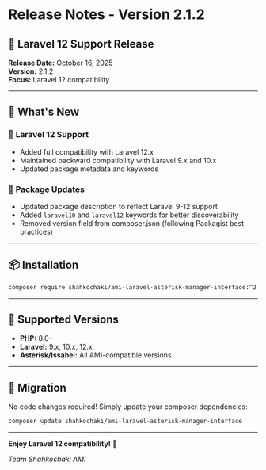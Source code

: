 # Release Notes - Version 2.1.2

## 🚀 **Laravel 12 Support Release**

**Release Date:** October 16, 2025  
**Version:** 2.1.2  
**Focus:** Laravel 12 compatibility

---

## 🎯 **What's New**

### 🚀 **Laravel 12 Support**
- Added full compatibility with Laravel 12.x
- Maintained backward compatibility with Laravel 9.x and 10.x
- Updated package metadata and keywords

### 📝 **Package Updates**
- Updated package description to reflect Laravel 9-12 support
- Added `laravel10` and `laravel12` keywords for better discoverability
- Removed version field from composer.json (following Packagist best practices)

---

## 📦 **Installation**

```bash
composer require shahkochaki/ami-laravel-asterisk-manager-interface:^2.1.2
```

---

## 🔄 **Supported Versions**

- **PHP:** 8.0+
- **Laravel:** 9.x, 10.x, 12.x
- **Asterisk/Issabel:** All AMI-compatible versions

---

## 🚀 **Migration**

No code changes required! Simply update your composer dependencies:

```bash
composer update shahkochaki/ami-laravel-asterisk-manager-interface
```

---

**Enjoy Laravel 12 compatibility!** 🎉

*Team Shahkochaki AMI*